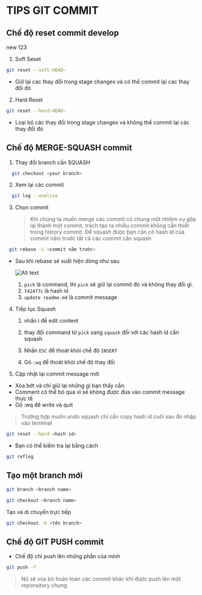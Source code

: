 # TIPS GIT COMMIT

## Chế độ reset commit develop

new 123

1. Soft Seset

```bash
git reset --soft-HEAD~
```

- Giữ lại các thay đổi trong stage changes và có thể commit lại các thay đổi đó

2. Hard Reset

```bash
git reset --hard-HEAD~
```

- Loại bỏ các thay đổi trong stage changes và không thể commit lại các thay đổi đó.

## Chế độ MERGE-SQUASH commit

1. Thay đổi branch cần SQUASH

```bash
  git checkout <your branch>
```

2. Xem lại các commit

```bash
  git log --oneline
```

3. Chọn commit
   > Khi chúng ta muốn merge các commit có chung một nhiệm vụ gộp lại thành một commit, trách tạo ra nhiều commit không cần thiết trong history commit. Để squash được bạn cần có hash id của commit nằm trước tất cả các commit cần squash

```bash
 git rebase -i <commit nằm trước>
```

- Sau khi rebase sẽ xuất hiện dòng như sau

  ![Alt text](image-2.png)

  1. `pick` là command, thì `pick` sẽ giữ lại commit đó và không thay đổi gì.
  2. `7424f7c` là hash id
  3. `update readme.md` là commit message

4. Tiếp tục Squash

   1. nhấn i để edit content

   2. thay đổi command từ `pick` sang `squash` đối với các hash id cần squash

   3. Nhấn `ESC` để thoát khỏi chế độ `INSERT`

   4. Gõ `:wq` để thoát khỏi chế độ thay đổi

5. Cập nhật lại commit message mới

- Xóa bớt và chỉ giữ lại những gì bạn thấy cần.
- Comment có thể bỏ qua vì sẽ không được đưa vào commit message thực tế
- Gõ :wq để write và quit

> Trường hợp muốn undo squash chỉ cần copy hash id cuối sau đó nhập vào terminal

```bash
git reset --hard <hash id>
```

- Bạn có thể kiểm tra lại bằng cách

```bash
git reflog
```

## Tạo một branch mới

```bash
git branch <branch name>
```

```bash
git checkout <branch name>
```

Tạo và di chuyển trực tiếp

```bash
git checkout -b <tên branch>
```

## Chế độ GIT PUSH commit

- Chế độ chỉ push lên những phần của mình

```bash
git push -f
```

> Nó sẽ xóa bỏ hoàn toàn các commit khác khi được push lên một reponsitory chung.
